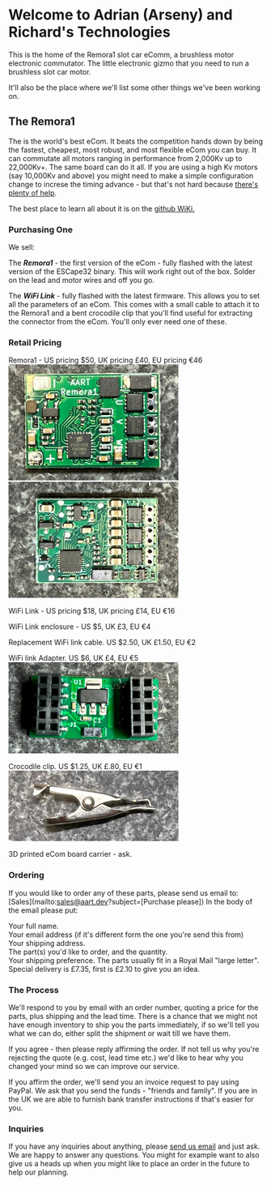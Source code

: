 # Welcome to Adrian (Arseny) and Richard's Technologies

This is the home of the Remora1 slot car eComm, a brushless motor electronic commutator. The little electronic gizmo that you need to run a brushless slot car motor.

It'll also be the place where we'll list some other things we've been working on.

## The Remora1

The is the world's best eCom. It beats the competition hands down by being the fastest, cheapest, most robust, and most flexible eCom you can buy. It can commutate all motors ranging in performance from 2,000Kv up to 22,000Kv+. The same board can do it all. If you are using a high Kv motors (say 10,000Kv and above) you might need to make a simple configuration change to increse the timing advance - but that's not hard because [there's plenty of help](https://github.com/adrianblakey/slot-car-ecom/wiki/Getting-Started).

The best place to learn all about it is on the [github WiKi.](https://github.com/adrianblakey/slot-car-ecom/wiki)

### Purchasing One 

We sell:  

The ***Remora1*** - the first version of the eCom - fully flashed with the latest version of the ESCape32 binary. This will work right out of the box. Solder on the lead and motor wires and off you go.   

The ***WiFi Link*** - fully flashed with the latest firmware. This allows you to set all the parameters of an eCom. This comes with a small cable to attach it to the Remora1 and a bent crocodile clip that you'll find useful for extracting the connector from the eCom. You'll only ever need one of these.  

### Retail Pricing

Remora1 - US pricing $50, UK pricing £40, EU pricing €46 <img src="/assets/images/remora1-bot.jpg" style="width: 35vw; min-width: 200px;"> <img src="/assets/images/remora1-top.jpg" style="width: 35vw; min-width: 200px;"> 

WiFi Link - US pricing $18, UK pricing £14, EU €16 

WiFi Link enclosure - US $5, UK £3, EU €4     

Replacement WiFi link cable. US $2.50, UK £1.50, EU €2  

WiFi link Adapter. US $6, UK £4, EU €5 <img src="/assets/images/aart-adapter.jpg" style="width: 35vw; min-width: 200;"> 

Crocodile clip. US $1.25, UK £.80, EU €1 <img src="/assets/images/croc.jpg" style="width: 35vw; min-width: 200px;">  

3D printed eCom board carrier - ask.    

### Ordering

If you would like to order any of these parts, please send us email to: [Sales](mailto:sales@aart.dev?subject=[Purchase please]) In the body of the email please put:

  Your full name.   
  Your email address (if it's different form the one you're send this from)    
  Your shipping address.   
  The part(s) you'd like to order, and the quantity.   
  Your shipping preference. The parts usually fit in a Royal Mail "large letter". Special delivery is £7.35, first is £2.10 to give you an idea.

### The Process

We'll respond to you by email with an order number, quoting a price for the parts, plus shipping and the lead time. There is a chance that we might not have enough inventory to ship you the parts immediately, if so we'll tell you what we can do, either split the shipment or wait till we have them.

If you agree - then please reply affirming the order. If not tell us why you're rejecting the quote (e.g. cost, lead time etc.) we'd like to hear why you changed your mind so we can improve our service.

If you affirm the order, we'll send you an invoice request to pay using PayPal. We ask that you send the funds - "friends and family". If you are in the UK we are able to furnish bank transfer instructions if that's easier for you.

### Inquiries

If you have any inquiries about anything, please [send us email](mailto:sales@aart.dev?subject=[Inquiry]) and just ask. We are happy to answer any questions. You might for example want to also give us a heads up when you might like to place an order in the future to help our planning.
